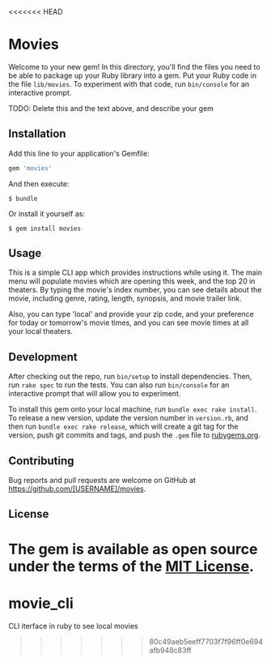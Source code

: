 <<<<<<< HEAD
# Movies

Welcome to your new gem! In this directory, you'll find the files you need to be able to package up your Ruby library into a gem. Put your Ruby code in the file `lib/movies`. To experiment with that code, run `bin/console` for an interactive prompt.

TODO: Delete this and the text above, and describe your gem

## Installation

Add this line to your application's Gemfile:

```ruby
gem 'movies'
```

And then execute:

    $ bundle

Or install it yourself as:

    $ gem install movies

## Usage

This is a simple CLI app which provides instructions while using it. The main menu will populate movies which are opening this week, and the top 20 in theaters. By typing the movie's index number, you can see details about the movie, including genre, rating, length, synopsis, and movie trailer link. 

Also, you can type 'local' and provide your zip code, and your preference for today or tomorrow's movie times, and you can see movie times at all your local theaters.

## Development

After checking out the repo, run `bin/setup` to install dependencies. Then, run `rake spec` to run the tests. You can also run `bin/console` for an interactive prompt that will allow you to experiment.

To install this gem onto your local machine, run `bundle exec rake install`. To release a new version, update the version number in `version.rb`, and then run `bundle exec rake release`, which will create a git tag for the version, push git commits and tags, and push the `.gem` file to [rubygems.org](https://rubygems.org).

## Contributing

Bug reports and pull requests are welcome on GitHub at https://github.com/[USERNAME]/movies.

## License

The gem is available as open source under the terms of the [MIT License](https://opensource.org/licenses/MIT).
=======
# movie_cli
CLI iterface in ruby to see local movies
>>>>>>> 80c49aeb5eeff7703f7f96ff0e694afb948c83ff
